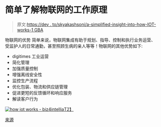 # 简单了解物联网的工作原理

> 原文:[https://dev . to/skyakashsoni/a-simplified-insight-into-how-IOT-works-1 GBA](https://dev.to/skyakashsoni/a-simplified-insight-into-how-iot-works-1gba)

物联网的优势
简单来说，物联网集成有助于规划、指导、控制和执行业务运营、受监护人的日常通勤，甚至照顾生病的亲人等等！物联网的其他优势如下:

*   digitimes 工业运营
*   简化管理
*   加强质量控制
*   增强离线安全性
*   监控生产流程
*   优化包装、物流和供应链管理
*   促进更短的反馈循环和响应服务
*   解读客户行为

[![how iot works - biz4intellia](../Images/d5b0772077517174f953780a419188e8.png)T2】](https://res.cloudinary.com/practicaldev/image/fetch/s--PygvqyVi--/c_limit%2Cf_auto%2Cfl_progressive%2Cq_auto%2Cw_880/https://s3.amazonaws.com/s3-biz4intellia/images/how-iot-works.jpg)

[来源](https://www.biz4intellia.com/blog/simplified-insight-into-how-iot-works/)